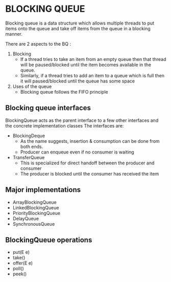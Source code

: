 BLOCKING QUEUE
====================

Blocking queue is a data structure which allows multiple threads to put items onto the queue and take off items from the queue in a blocking manner.

There are 2 aspects to the BQ :
1. Blocking
    - If a thread tries to take an item from an empty queue then that thread will be paused/blocked until the item becomes available in the queue.
    - Similarly, if a thread tries to add an item to a queue which is full then it will paused/blocked until the queue has some space
2. Uses of the queue
    - Blocking queue follows the FIFO principle

Blocking queue interfaces
- 
BlockingQueue acts as the parent interface to a few other interfaces and the concrete implementation classes
The interfaces are:
- BlockingDeque
    - As the name suggests, insertion & consumption can be done from both ends.
    - Producer can enqueue even if no consumer is waiting
- TransferQueue
    - This is specialized for direct handoff between the producer and consumer
    - The producer is blocked until the consumer has received the item

Major implementations
-
* ArrayBlockingQueue
* LinkedBlockingQueue
* PriorityBlockingQueue
* DelayQueue
* SynchronousQueue

BlockingQueue operations
-
* put(E e)
* take()
* offer(E e)
* poll()
* peek()
